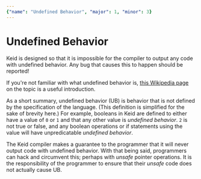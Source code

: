 ```yaml
---
{"name": "Undefined Behavior", "major": 1, "minor": 3}
---
```


# Undefined Behavior

Keid is designed so that it is impossible for the compiler to output any code with undefined behavior. Any bug that causes this to happen should be reported!

If you're not familiar with what undefined behavior is, [this Wikipedia page](https://en.wikipedia.org/wiki/Undefined_behavior) on the topic is a useful introduction.

As a short summary, undefined behavior (UB) is behavior that is not defined by the specification of the language. (This definition is simplified for the sake of brevity here.) For example, booleans in Keid are defined to either have a value of `0` or `1` and that any other value is *undefined behavior*. `2` is not true or false, and any boolean operations or if statements using the value will have unpredicatable *undefined behavior*.

The Keid compiler makes a guarantee to the programmer that it will never output code with undefined behavior. With that being said, programmers can hack and circumvent this; perhaps with *unsafe* pointer operations. It is the responsibility of the programmer to ensure that their *unsafe* code does not actually cause UB.

